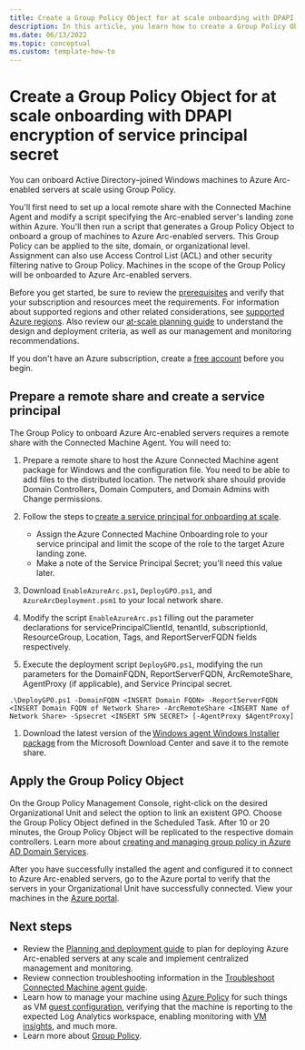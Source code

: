 ```yaml
---
title: Create a Group Policy Object for at scale onboarding with DPAPI encryption of service principal secret
description: In this article, you learn how to create a Group Policy Object to onboard Active Directory-joined Windows machines to Azure Arc-enabled servers. 
ms.date: 06/13/2022
ms.topic: conceptual
ms.custom: template-how-to
---
```


# Create a Group Policy Object for at scale onboarding with DPAPI encryption of service principal secret

You can onboard Active Directory–joined Windows machines to Azure Arc-enabled servers at scale using Group Policy.

You'll first need to set up a local remote share with the Connected Machine Agent and modify a script specifying the Arc-enabled server's landing zone within Azure. You'll then run a script that generates a Group Policy Object to onboard a group of machines to Azure Arc-enabled servers. This Group Policy can be applied to the site, domain, or organizational level. Assignment can also use Access Control List (ACL) and other security filtering native to Group Policy. Machines in the scope of the Group Policy will be onboarded to Azure Arc-enabled servers.

Before you get started, be sure to review the [prerequisites](prerequisites.md) and verify that your subscription and resources meet the requirements. For information about supported regions and other related considerations, see [supported Azure regions](overview.md#supported-regions). Also review our [at-scale planning guide](plan-at-scale-deployment.md) to understand the design and deployment criteria, as well as our management and monitoring recommendations.  

If you don't have an Azure subscription, create a [free account](https://azure.microsoft.com/free/?WT.mc_id=A261C142F) before you begin.

## Prepare a remote share and create a service principal

The Group Policy to onboard Azure Arc-enabled servers requires a remote share with the Connected Machine Agent. You will need to:

1. Prepare a remote share to host the Azure Connected Machine agent package for Windows and the configuration file. You need to be able to add files to the distributed location. The network share should provide Domain Controllers, Domain Computers, and Domain Admins with Change permissions.

1. Follow the steps to [create a service principal for onboarding at scale](onboard-service-principal.md#create-a-service-principal-for-onboarding-at-scale).

    * Assign the Azure Connected Machine Onboarding role to your service principal and limit the scope of the role to the target Azure landing zone.
    * Make a note of the Service Principal Secret; you'll need this value later.

1. Download `EnableAzureArc.ps1`, `DeployGPO.ps1`, and `AzureArcDeployment.psm1` to your local network share.

1. Modify the script `EnableAzureArc.ps1` filling out the parameter declarations for servicePrincipalClientId, tenantId, subscriptionId, ResourceGroup, Location, Tags, and ReportServerFQDN fields respectively.

1. Execute the deployment script `DeployGPO.ps1`, modifying the run parameters for the DomainFQDN, ReportServerFQDN, ArcRemoteShare, AgentProxy (if applicable), and Service Principal secret.

```
.\DeployGPO.ps1 -DomainFQDN <INSERT Domain FQDN> -ReportServerFQDN <INSERT Domain FQDN of Network Share> -ArcRemoteShare <INSERT Name of Network Share> -Spsecret <INSERT SPN SECRET> [-AgentProxy $AgentProxy]
```

1. Download the latest version of the [Windows agent Windows Installer package](https://aka.ms/AzureConnectedMachineAgent) from the Microsoft Download Center and save it to the remote share. 

## Apply the Group Policy Object 

On the Group Policy Management Console, right-click on the desired Organizational Unit and select the option to link an existent GPO. Choose the Group Policy Object defined in the Scheduled Task. After 10 or 20 minutes, the Group Policy Object will be replicated to the respective domain controllers. Learn more about [creating and managing group policy in Azure AD Domain Services](../../active-directory-domain-services/manage-group-policy.md). 

After you have successfully installed the agent and configured it to connect to Azure Arc-enabled servers, go to the Azure portal to verify that the servers in your Organizational Unit have successfully connected. View your machines in the [Azure portal](https://aka.ms/hybridmachineportal). 

## Next steps

- Review the [Planning and deployment guide](plan-at-scale-deployment.md) to plan for deploying Azure Arc-enabled servers at any scale and implement centralized management and monitoring.
- Review connection troubleshooting information in the [Troubleshoot Connected Machine agent guide](troubleshoot-agent-onboard.md).
- Learn how to manage your machine using [Azure Policy](../../governance/policy/overview.md) for such things as VM [guest configuration](../../governance/policy/concepts/guest-configuration.md), verifying that the machine is reporting to the expected Log Analytics workspace, enabling monitoring with [VM insights](../../azure-monitor/vm/vminsights-enable-policy.md), and much more.
- Learn more about [Group Policy](/troubleshoot/windows-server/group-policy/group-policy-overview).
